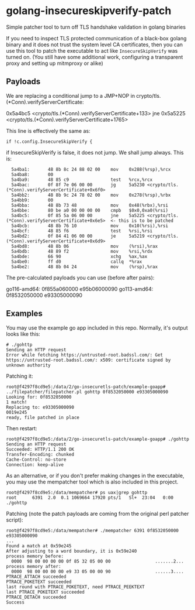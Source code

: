# golang-insecureskipverify-patch
Simple patcher tool to turn off TLS handshake validation in golang binaries

If you need to inspect TLS protected communication of a black-box golang binary and it does not trust the system level CA certificates,
then you can use this tool to patch the executable to act like `InsecureSkipVerify` was turned on. (You still have some additional work,
configuring a transparent proxy and setting up mitmproxy or alike)

## Payloads

We are replacing a conditional jump to a JMP+NOP in crypto/tls.(*Conn).verifyServerCertificate:

 0x5a4bc5 <crypto/tls.(*Conn).verifyServerCertificate+133>       jne    0x5a5225 <crypto/tls.(*Conn).verifyServerCertificate+1765>   

This line is effectively the same as:

```
if !c.config.InsecureSkipVerify {
```

if InsecureSkipVerify is false, it does not jump. We shall jump always. This is:

```
  5a4ba1:       48 8b 8c 24 88 02 00    mov    0x288(%rsp),%rcx
  5a4ba8:       00
  5a4ba9:       48 85 c9                test   %rcx,%rcx
  5a4bac:       0f 8f 7e 06 00 00       jg     5a5230 <crypto/tls.(*Conn).verifyServerCertificate+0x6f0>
  5a4bb2:       48 8b 9c 24 78 02 00    mov    0x278(%rsp),%rbx
  5a4bb9:       00
  5a4bba:       48 8b 73 48             mov    0x48(%rbx),%rsi
  5a4bbe:       80 be a0 00 00 00 00    cmpb   $0x0,0xa0(%rsi)
  5a4bc5:       0f 85 5a 06 00 00       jne    5a5225 <crypto/tls.(*Conn).verifyServerCertificate+0x6e5>  <- this is to be patched
  5a4bcb:       48 8b 76 10             mov    0x10(%rsi),%rsi
  5a4bcf:       48 85 f6                test   %rsi,%rsi
  5a4bd2:       0f 84 41 06 00 00       je     5a5219 <crypto/tls.(*Conn).verifyServerCertificate+0x6d9>
  5a4bd8:       48 8b 06                mov    (%rsi),%rax
  5a4bdb:       48 89 f2                mov    %rsi,%rdx
  5a4bde:       66 90                   xchg   %ax,%ax
  5a4be0:       ff d0                   callq  *%rax
  5a4be2:       48 8b 04 24             mov    (%rsp),%rax
```

The pre-calculated payloads you can use (before after pairs):

go116-amd64: 0f855a060000 e95b06000090
go113-amd64: 0f8532050000 e93305000090


## Examples

You may use the example go app included in this repo. Normally, it's output looks like this:

```
# ./gohttp
Sending an HTTP request
Error while fetching https://untrusted-root.badssl.com/: Get https://untrusted-root.badssl.com/: x509: certificate signed by unknown authority
```

Patching it:

```
root@f4297f8cd9e5:/data/2/go-insecuretls-patch/example-goapp# ../filepatcher/filepatcher.pl gohttp 0f8532050000 e93305000090
Looking for: 0f8532050000
1 match!
Replacing to: e93305000090
0019e245
ready, file patched in place
```

Then restart:

```
root@f4297f8cd9e5:/data/2/go-insecuretls-patch/example-goapp# ./gohttp
Sending an HTTP request
Succeeded: HTTP/1.1 200 OK
Transfer-Encoding: chunked
Cache-Control: no-store
Connection: keep-alive
```

As an alternative, or if you don't prefer making changes in the executable, you may use the mempatcher tool which is also included in this project.

```
root@f4297f8cd9e5:/data/mempatcher# ps uax|grep gohttp
root      6391  2.0  0.1 1069664 17920 pts/1   Sl+  23:04   0:00 ./gohttp
```

Patching (note the patch payloads are coming from the original perl patcher script):

```
root@f4297f8cd9e5:/data/mempatcher# ./mempatcher 6391 0f8532050000 e93305000090
...
Found a match at 0x59e245
After adjusting to a word boundary, it is 0x59e240
process memory before:
  0000  98 00 00 00 00 0f 85 32 05 00 00                 .......2...
process memory after:
  0000  98 00 00 00 00 e9 33 05 00 00 90                 ......3....
PTRACE_ATTACH succeeded
PTRACE_POKETEXT succeeded
last round with PTRACE_POKETEXT, need PTRACE_PEEKTEXT
last PTRACE_POKETEXT succeeded
PTRACE_DETACH succeeded
Success
```

